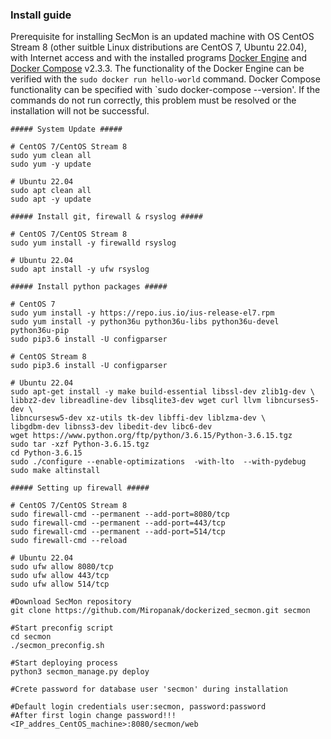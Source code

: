 ### Install guide

Prerequisite for installing SecMon is an updated machine with OS CentOS Stream 8 (other suitble Linux distributions are CentOS 7, Ubuntu 22.04), with Internet access and with the installed programs [Docker Engine](https://docs.docker.com/engine/install/) and [Docker Compose](https://docs.docker.com/compose/install/) v2.3.3. The functionality of the Docker Engine can be verified with the `sudo docker run hello-world` command. Docker Compose functionality can be specified with `sudo docker-compose --version'. If the commands do not run correctly, this problem must be resolved or the installation will not be successful.

```
##### System Update #####

# CentOS 7/CentOS Stream 8
sudo yum clean all
sudo yum -y update

# Ubuntu 22.04
sudo apt clean all
sudo apt -y update

##### Install git, firewall & rsyslog #####

# CentOS 7/CentOS Stream 8
sudo yum install -y firewalld rsyslog

# Ubuntu 22.04
sudo apt install -y ufw rsyslog

##### Install python packages #####

# CentOS 7
sudo yum install -y https://repo.ius.io/ius-release-el7.rpm
sudo yum install -y python36u python36u-libs python36u-devel python36u-pip
sudo pip3.6 install -U configparser

# CentOS Stream 8
sudo pip3.6 install -U configparser

# Ubuntu 22.04
sudo apt-get install -y make build-essential libssl-dev zlib1g-dev \
libbz2-dev libreadline-dev libsqlite3-dev wget curl llvm libncurses5-dev \
libncursesw5-dev xz-utils tk-dev libffi-dev liblzma-dev \
libgdbm-dev libnss3-dev libedit-dev libc6-dev
wget https://www.python.org/ftp/python/3.6.15/Python-3.6.15.tgz
sudo tar -xzf Python-3.6.15.tgz
cd Python-3.6.15
sudo ./configure --enable-optimizations  -with-lto  --with-pydebug
sudo make altinstall

##### Setting up firewall #####

# CentOS 7/CentOS Stream 8
sudo firewall-cmd --permanent --add-port=8080/tcp
sudo firewall-cmd --permanent --add-port=443/tcp
sudo firewall-cmd --permanent --add-port=514/tcp
sudo firewall-cmd --reload

# Ubuntu 22.04
sudo ufw allow 8080/tcp
sudo ufw allow 443/tcp
sudo ufw allow 514/tcp

#Download SecMon repository
git clone https://github.com/Miropanak/dockerized_secmon.git secmon

#Start preconfig script
cd secmon
./secmon_preconfig.sh

#Start deploying process
python3 secmon_manage.py deploy

#Crete password for database user 'secmon' during installation

#Default login credentials user:secmon, password:password
#After first login change password!!!
<IP_addres_CentOS_machine>:8080/secmon/web
```
